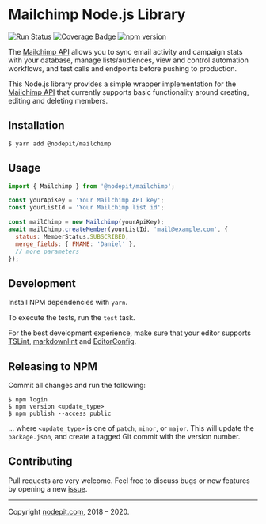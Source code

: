 # Mailchimp Node.js Library

[![Run Status](https://api.shippable.com/projects/5cd6aee6b875100006629f27/badge?branch=master)]()
[![Coverage Badge](https://api.shippable.com/projects/5cd6aee6b875100006629f27/coverageBadge?branch=master)]()
[![npm version](https://badge.fury.io/js/%40nodepit%2Fmailchimp.svg)](https://badge.fury.io/js/%40nodepit%2Fmailchimp)

The [Mailchimp API](http://apidocs.mailchimp.com) allows you to sync email activity and campaign stats with your database, manage lists/audiences, view and control automation workflows, and test calls and endpoints before pushing to production.

This Node.js library provides a simple wrapper implementation for the [Mailchimp API](http://apidocs.mailchimp.com) that currently supports basic functionality around creating, editing and deleting members.

## Installation

```shell
$ yarn add @nodepit/mailchimp
```

## Usage

```javascript
import { Mailchimp } from '@nodepit/mailchimp';

const yourApiKey = 'Your Mailchimp API key';
const yourListId = 'Your Mailchimp list id';

const mailChimp = new Mailchimp(yourApiKey);
await mailChimp.createMember(yourListId, 'mail@example.com', {
  status: MemberStatus.SUBSCRIBED,
  merge_fields: { FNAME: 'Daniel' },
  // more parameters
});
```

## Development

Install NPM dependencies with `yarn`.

To execute the tests, run the `test` task.

For the best development experience, make sure that your editor supports [TSLint](https://palantir.github.io/tslint/usage/third-party-tools/), [markdownlint](https://github.com/DavidAnson/markdownlint) and [EditorConfig](http://editorconfig.org).

## Releasing to NPM

Commit all changes and run the following:

```shell
$ npm login
$ npm version <update_type>
$ npm publish --access public
```

… where `<update_type>` is one of `patch`, `minor`, or `major`. This will update the `package.json`, and create a tagged Git commit with the version number.

## Contributing

Pull requests are very welcome. Feel free to discuss bugs or new features by opening a new [issue](https://github.com/NodePit/node-mailchimp/issues).

- - -

Copyright [nodepit.com](https://nodepit.com), 2018 – 2020.
